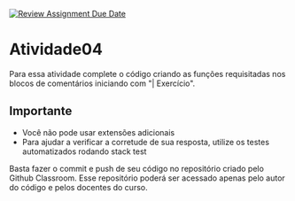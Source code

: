 [![Review Assignment Due Date](https://classroom.github.com/assets/deadline-readme-button-24ddc0f5d75046c5622901739e7c5dd533143b0c8e959d652212380cedb1ea36.svg)](https://classroom.github.com/a/aJ2ycwXc)
# Atividade04

Para essa atividade complete o código criando as funções requisitadas nos blocos de comentários iniciando com "| Exercício".

## Importante

- Você não pode usar extensões adicionais
- Para ajudar a verificar a corretude de sua resposta, utilize os testes automatizados rodando stack test

Basta fazer o commit e push de seu código no repositório criado pelo Github Classroom. Esse repositório poderá ser acessado apenas pelo autor do código e pelos docentes do curso.
